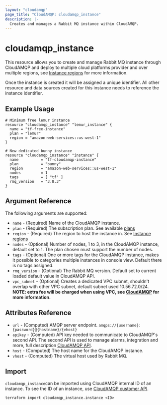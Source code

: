 ```yaml
---
layout: "cloudamqp"
page_title: "CloudAMQP: cloudamqp_instance"
description: |-
  Creates and manages a Rabbit MQ instance within CloudAMQP.
---
```


# cloudamqp_instance

This resource allows you to create and manage Rabbit MQ instance through CloudAMQP and deploy to multiple cloud platforms provider and over multiple regions, see [Instance regions](../instance_region.html) for more information.

Once the instance is created it will be assigned a unique identifier. All other resource and data sources created for this instance needs to reference the instance identifier.

## Example Usage

```hcl
# Minimum free lemur instance
resource "cloudamqp_instance" "lemur_instance" {
  name = "tf-free-instance"
  plan = "lemur"
  region = "amazon-web-services::us-west-1"
}

# New dedicated bunny instance
resource "cloudamqp_instance" "instance" {
  name          = "tf-cloudamqp-instance"
  plan          = "bunny"
  region        = "amazon-web-services::us-west-1"
  nodes         = 1
  tags          = [ "tf" ]
  rmq_version   = "3.8.3"
}
```

## Argument Reference

The following arguments are supported:

* `name`        - (Required) Name of the CloudAMQP instance.
* `plan`        - (Required) The subscription plan. See available [plans](../plan.html)
* `region`      - (Required) The region to host the instance in. See [Instance regions](../instance_region.html)
* `nodes`       - (Optional) Number of nodes, 1 to 3, in the CloudAMQP instance, default set to 1. The plan chosen must support the number of nodes.
* `tags`        - (Optional) One or more tags for the CloudAMQP instance, makes it possible to categories multiple instances in console view. Default there is no tags assigned.
* `rmq_version` - (Optional) The Rabbit MQ version. Default set to current loaded default value in CloudAMQP API.
* `vpc_subnet`  - (Optional) Creates a dedicated VPC subnet, shouldn't overlap with other VPC subnet, default subnet used 10.56.72.0/24. **NOTE: extra fee will be charged when using VPC, see [CloudAMQP](https://cloudamqp.com) for more information.**

## Attributes Reference

* `url`     - (Computed) AMQP server endpoint. `amqps://{username}:{password}@{hostname}/{vhost}`
* `apikey`  - (Computed) API key needed to communicate to CloudAMQP's second API. The second API is used to manage alarms, integration and more, full description [CloudAMQP API](https://docs.cloudamqp.com/cloudamqp_api.html).
* `host`    - (Computed) The host name for the CloudAMQP instance.
* `vhost`   - (Computed) The virtual host used by Rabbit MQ.

## Import
`cloudamqp_instance`can be imported using CloudAMQP internal ID of an instance. To see the ID of an instance, use [CloudAMQP customer API](https://docs.cloudamqp.com/#instances).

`terraform import cloudamqp_instance.instance <ID>`
